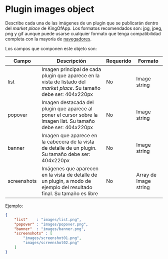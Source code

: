 # Plugin images object

Describe cada una de las imágenes de un plugin que se publicarán dentro del *market place* de KingOfApp. Los formatos recomendados son: jpg, jpeg, png y gif aunque puede usarse cualquier formato que tenga compatibilidad completa con la mayoría de [navegadores](https://en.wikipedia.org/wiki/Comparison_of_web_browsers#Image_format_support).

Los campos que componen este objeto son:

| Campo       | Descripción                                                                | Requerido | Formato       |
| ----------- | -------------------------------------------------------------------------- | --------- | ------------- |
| list        | Imagen principal de cada plugin que aparece en la vista de listado del *market place*. Su tamaño debe ser: 404x220px | No        | Image string |
| popover     | Imagen destacada del plugin que aparece al poner el cursor sobre la imagen list. Su tamaño debe ser: 404x220px | No        | Image string |
| banner      | Imagen que aparece en la cabecera de la vista de detalle de un plugin. Su tamaño debe ser: 404x220px | No        | Image string |
| screenshots | Imágenes que aparecen en la vista de detalle de un plugin, a modo de ejemplo del resultado final. Su tamaño es libre | No        | Array de Image string |

Ejemplo:
```json
{
    "list"    : "images/list.png",
    "popover" : "images/popover.png",
    "banner"  : "images/banner.png",
    "screenshots" : [
        "images/screenshot01.png",
        "images/screenshot02.png"
    ]
}
```
